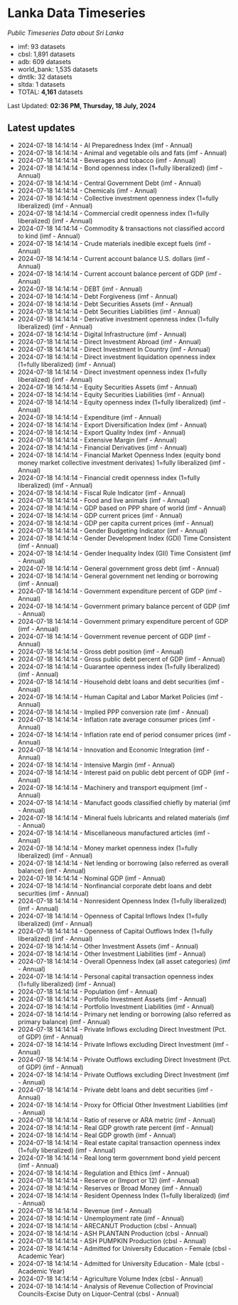 # Lanka Data Timeseries
*Public Timeseries Data about Sri Lanka*

* imf: 93 datasets
* cbsl: 1,891 datasets
* adb: 609 datasets
* world_bank: 1,535 datasets
* dmtlk: 32 datasets
* sltda: 1 datasets
* TOTAL: **4,161** datasets

Last Updated: **02:36 PM, Thursday, 18 July, 2024**

## Latest updates

* 2024-07-18 14:14:14 - AI Preparedness Index (imf - Annual)
* 2024-07-18 14:14:14 - Animal and vegetable oils and fats (imf - Annual)
* 2024-07-18 14:14:14 - Beverages and tobacco (imf - Annual)
* 2024-07-18 14:14:14 - Bond openness index (1=fully liberalized) (imf - Annual)
* 2024-07-18 14:14:14 - Central Government Debt (imf - Annual)
* 2024-07-18 14:14:14 - Chemicals (imf - Annual)
* 2024-07-18 14:14:14 - Collective investment openness index (1=fully liberalized) (imf - Annual)
* 2024-07-18 14:14:14 - Commercial credit openness index (1=fully liberalized) (imf - Annual)
* 2024-07-18 14:14:14 - Commodity & transactions not classified accord to kind (imf - Annual)
* 2024-07-18 14:14:14 - Crude materials inedible except fuels (imf - Annual)
* 2024-07-18 14:14:14 - Current account balance U.S. dollars (imf - Annual)
* 2024-07-18 14:14:14 - Current account balance percent of GDP (imf - Annual)
* 2024-07-18 14:14:14 - DEBT (imf - Annual)
* 2024-07-18 14:14:14 - Debt Forgiveness (imf - Annual)
* 2024-07-18 14:14:14 - Debt Securities Assets (imf - Annual)
* 2024-07-18 14:14:14 - Debt Securities Liabilities (imf - Annual)
* 2024-07-18 14:14:14 - Derivative investment openness index (1=fully liberalized) (imf - Annual)
* 2024-07-18 14:14:14 - Digital Infrastructure (imf - Annual)
* 2024-07-18 14:14:14 - Direct Investment Abroad (imf - Annual)
* 2024-07-18 14:14:14 - Direct Investment In Country (imf - Annual)
* 2024-07-18 14:14:14 - Direct investment liquidation openness index (1=fully liberalized) (imf - Annual)
* 2024-07-18 14:14:14 - Direct investment openness index (1=fully liberalized) (imf - Annual)
* 2024-07-18 14:14:14 - Equity Securities Assets (imf - Annual)
* 2024-07-18 14:14:14 - Equity Securities Liabilities (imf - Annual)
* 2024-07-18 14:14:14 - Equity openness index (1=fully liberalized) (imf - Annual)
* 2024-07-18 14:14:14 - Expenditure (imf - Annual)
* 2024-07-18 14:14:14 - Export Diversification Index (imf - Annual)
* 2024-07-18 14:14:14 - Export Quality Index (imf - Annual)
* 2024-07-18 14:14:14 - Extensive Margin (imf - Annual)
* 2024-07-18 14:14:14 - Financial Derivatives (imf - Annual)
* 2024-07-18 14:14:14 - Financial Market Openness Index (equity bond money market collective investment derivates) 1=fully liberalized (imf - Annual)
* 2024-07-18 14:14:14 - Financial credit openness index (1=fully liberalized) (imf - Annual)
* 2024-07-18 14:14:14 - Fiscal Rule Indicator (imf - Annual)
* 2024-07-18 14:14:14 - Food and live animals (imf - Annual)
* 2024-07-18 14:14:14 - GDP based on PPP share of world (imf - Annual)
* 2024-07-18 14:14:14 - GDP current prices (imf - Annual)
* 2024-07-18 14:14:14 - GDP per capita current prices (imf - Annual)
* 2024-07-18 14:14:14 - Gender Budgeting Indicator (imf - Annual)
* 2024-07-18 14:14:14 - Gender Development Index (GDI) Time Consistent (imf - Annual)
* 2024-07-18 14:14:14 - Gender Inequality Index (GII) Time Consistent (imf - Annual)
* 2024-07-18 14:14:14 - General government gross debt (imf - Annual)
* 2024-07-18 14:14:14 - General government net lending or borrowing (imf - Annual)
* 2024-07-18 14:14:14 - Government expenditure percent of GDP (imf - Annual)
* 2024-07-18 14:14:14 - Government primary balance percent of GDP (imf - Annual)
* 2024-07-18 14:14:14 - Government primary expenditure percent of GDP (imf - Annual)
* 2024-07-18 14:14:14 - Government revenue percent of GDP (imf - Annual)
* 2024-07-18 14:14:14 - Gross debt position (imf - Annual)
* 2024-07-18 14:14:14 - Gross public debt percent of GDP (imf - Annual)
* 2024-07-18 14:14:14 - Guarantee openness index (1=fully liberalized) (imf - Annual)
* 2024-07-18 14:14:14 - Household debt loans and debt securities (imf - Annual)
* 2024-07-18 14:14:14 - Human Capital and Labor Market Policies (imf - Annual)
* 2024-07-18 14:14:14 - Implied PPP conversion rate (imf - Annual)
* 2024-07-18 14:14:14 - Inflation rate average consumer prices (imf - Annual)
* 2024-07-18 14:14:14 - Inflation rate end of period consumer prices (imf - Annual)
* 2024-07-18 14:14:14 - Innovation and Economic Integration (imf - Annual)
* 2024-07-18 14:14:14 - Intensive Margin (imf - Annual)
* 2024-07-18 14:14:14 - Interest paid on public debt percent of GDP (imf - Annual)
* 2024-07-18 14:14:14 - Machinery and transport equipment (imf - Annual)
* 2024-07-18 14:14:14 - Manufact goods classified chiefly by material (imf - Annual)
* 2024-07-18 14:14:14 - Mineral fuels lubricants and related materials (imf - Annual)
* 2024-07-18 14:14:14 - Miscellaneous manufactured articles (imf - Annual)
* 2024-07-18 14:14:14 - Money market openness index (1=fully liberalized) (imf - Annual)
* 2024-07-18 14:14:14 - Net lending or borrowing (also referred as overall balance) (imf - Annual)
* 2024-07-18 14:14:14 - Nominal GDP (imf - Annual)
* 2024-07-18 14:14:14 - Nonfinancial corporate debt loans and debt securities (imf - Annual)
* 2024-07-18 14:14:14 - Nonresident Openness Index (1=fully liberalized) (imf - Annual)
* 2024-07-18 14:14:14 - Openness of Capital Inflows Index (1=fully liberalized) (imf - Annual)
* 2024-07-18 14:14:14 - Openness of Capital Outflows Index (1=fully liberalized) (imf - Annual)
* 2024-07-18 14:14:14 - Other Investment Assets (imf - Annual)
* 2024-07-18 14:14:14 - Other Investment Liabilities (imf - Annual)
* 2024-07-18 14:14:14 - Overall Openness Index (all asset categories) (imf - Annual)
* 2024-07-18 14:14:14 - Personal capital transaction openness index (1=fully liberalized) (imf - Annual)
* 2024-07-18 14:14:14 - Population (imf - Annual)
* 2024-07-18 14:14:14 - Portfolio Investment Assets (imf - Annual)
* 2024-07-18 14:14:14 - Portfolio Investment Liabilities (imf - Annual)
* 2024-07-18 14:14:14 - Primary net lending or borrowing (also referred as primary balance) (imf - Annual)
* 2024-07-18 14:14:14 - Private Inflows excluding Direct Investment (Pct. of GDP) (imf - Annual)
* 2024-07-18 14:14:14 - Private Inflows excluding Direct Investment (imf - Annual)
* 2024-07-18 14:14:14 - Private Outflows excluding Direct Investment (Pct. of GDP) (imf - Annual)
* 2024-07-18 14:14:14 - Private Outflows excluding Direct Investment (imf - Annual)
* 2024-07-18 14:14:14 - Private debt loans and debt securities (imf - Annual)
* 2024-07-18 14:14:14 - Proxy for Official Other Investment Liabilities (imf - Annual)
* 2024-07-18 14:14:14 - Ratio of reserve or ARA metric (imf - Annual)
* 2024-07-18 14:14:14 - Real GDP growth rate percent (imf - Annual)
* 2024-07-18 14:14:14 - Real GDP growth (imf - Annual)
* 2024-07-18 14:14:14 - Real estate capital transaction openness index (1=fully liberalized) (imf - Annual)
* 2024-07-18 14:14:14 - Real long term government bond yield percent (imf - Annual)
* 2024-07-18 14:14:14 - Regulation and Ethics (imf - Annual)
* 2024-07-18 14:14:14 - Reserve or (Import or 12) (imf - Annual)
* 2024-07-18 14:14:14 - Reserves or Broad Money (imf - Annual)
* 2024-07-18 14:14:14 - Resident Openness Index (1=fully liberalized) (imf - Annual)
* 2024-07-18 14:14:14 - Revenue (imf - Annual)
* 2024-07-18 14:14:14 - Unemployment rate (imf - Annual)
* 2024-07-18 14:14:14 - ARECANUT Production (cbsl - Annual)
* 2024-07-18 14:14:14 - ASH PLANTAIN Production (cbsl - Annual)
* 2024-07-18 14:14:14 - ASH PUMPKIN Production (cbsl - Annual)
* 2024-07-18 14:14:14 - Admitted for University Education - Female (cbsl - Academic Year)
* 2024-07-18 14:14:14 - Admitted for University Education - Male (cbsl - Academic Year)
* 2024-07-18 14:14:14 - Agriculture Volume Index (cbsl - Annual)
* 2024-07-18 14:14:14 - Analysis of Revenue Collection of Provincial Councils-Excise Duty on Liquor-Central (cbsl - Annual)